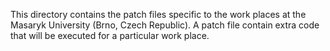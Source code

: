 This directory contains the patch files specific to the work places at the
Masaryk University (Brno, Czech Republic). A patch file contain extra code that
will be executed for a particular work place.
